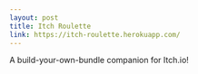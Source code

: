 ```yaml
---
layout: post
title: Itch Roulette
link: https://itch-roulette.herokuapp.com/
---
```


A build-your-own-bundle companion for Itch.io!

